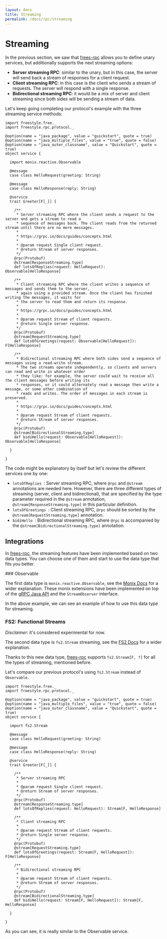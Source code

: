 ```yaml
---
layout: docs
title: Streaming
permalink: /docs/rpc/streaming
---
```


# Streaming

In the previous section, we saw that [frees-rpc] allows you to define unary services, but additionally supports the next streaming options:

* **Server streaming RPC**: similar to the unary, but in this case, the server will send back a stream of responses for a client request.
* **Client streaming RPC**: in this case is the client who sends a stream of requests. The server will respond with a single response.
* **Bidirectional streaming RPC**: it would be a mix of server and client streaming since both sides will be sending a stream of data.

Let's keep going completing our protocol's example with the three streaming service methods:

```tut:silent
import freestyle.free._
import freestyle.rpc.protocol._

@option(name = "java_package", value = "quickstart", quote = true)
@option(name = "java_multiple_files", value = "true", quote = false)
@option(name = "java_outer_classname", value = "Quickstart", quote = true)
object service {

  import monix.reactive.Observable

  @message
  case class HelloRequest(greeting: String)

  @message
  case class HelloResponse(reply: String)

  @service
  trait Greeter[F[_]] {

    /**
     * Server streaming RPC where the client sends a request to the server and gets a stream to read a
     * sequence of messages back. The client reads from the returned stream until there are no more messages.
     *
     * https://grpc.io/docs/guides/concepts.html
     *
     * @param request Single client request.
     * @return Stream of server responses.
     */
    @rpc(Protobuf)
    @stream[ResponseStreaming.type]
    def lotsOfReplies(request: HelloRequest): Observable[HelloResponse]

    /**
     * Client streaming RPC where the client writes a sequence of messages and sends them to the server,
     * again using a provided stream. Once the client has finished writing the messages, it waits for
     * the server to read them and return its response.
     *
     * https://grpc.io/docs/guides/concepts.html
     *
     * @param request Stream of client requests.
     * @return Single server response.
     */
    @rpc(Protobuf)
    @stream[RequestStreaming.type]
    def lotsOfGreetings(request: Observable[HelloRequest]): F[HelloResponse]

    /**
     * Bidirectional streaming RPC where both sides send a sequence of messages using a read-write stream.
     * The two streams operate independently, so clients and servers can read and write in whatever order
     * they like: for example, the server could wait to receive all the client messages before writing its
     * responses, or it could alternately read a message then write a message, or some other combination of
     * reads and writes. The order of messages in each stream is preserved.
     *
     * https://grpc.io/docs/guides/concepts.html
     *
     * @param request Stream of client requests.
     * @return Stream of server responses.
     */
    @rpc(Protobuf)
    @stream[BidirectionalStreaming.type]
    def bidiHello(request: Observable[HelloRequest]): Observable[HelloResponse]

  }

}
```

The code might be explanatory by itself but let's review the different services one by one:

* `lotsOfReplies `: Server streaming RPC, where `@rpc` and `@stream` annotations are needed here. However, there are three different types of streaming (server, client and bidirectional), that are specified by the type parameter required in the `@stream` annotation, `@stream[ResponseStreaming.type]` in this particular definition.
* `lotsOfGreetings `: Client streaming RPC, `@rpc` should be sorted by the `@stream[RequestStreaming.type]` annotation.
* `bidiHello `: Bidirectional streaming RPC, where `@rpc` is accompanied by the `@stream[BidirectionalStreaming.type]` annotation.

## Integrations

In [frees-rpc], the streaming features have been implemented based on two data types. You can choose one of them and start to use the data type that fits you better.

### Observable

The first data type is `monix.reactive.Observable`, see the [Monix Docs](https://monix.io/docs/2x/reactive/observable.html) for a wider explanation. These monix extensions have been implemented on top of the [gRPC Java API](https://grpc.io/grpc-java/javadoc/) and the `StreamObserver` interface.

In the above example, we can see an example of how to use this data type for streaming.

### FS2: Functional Streams

_Disclaimer_: it's considered experimental for now.

The second data type is `fs2.Stream` streaming, see the [FS2 Docs](https://github.com/functional-streams-for-scala/fs2) for a wider explanation. 

Thanks to this new data type, [frees-rpc] supports `fs2.Stream[F, ?]` for all the types of streaming, mentioned before.

Let's compare our previous protocol's using `fs2.Stream` instead of `Observable`.

```tut:silent
import freestyle.free._
import freestyle.rpc.protocol._

@option(name = "java_package", value = "quickstart", quote = true)
@option(name = "java_multiple_files", value = "true", quote = false)
@option(name = "java_outer_classname", value = "Quickstart", quote = true)
object service {

  import fs2.Stream

  @message
  case class HelloRequest(greeting: String)

  @message
  case class HelloResponse(reply: String)

  @service
  trait Greeter[F[_]] {

    /**
     * Server streaming RPC 
     *
     * @param request Single client request.
     * @return Stream of server responses.
     */
    @rpc(Protobuf)
    @stream[ResponseStreaming.type]
    def lotsOfReplies(request: HelloRequest): Stream[F, HelloResponse]

    /**
     * Client streaming RPC 
     *
     * @param request Stream of client requests.
     * @return Single server response.
     */
    @rpc(Protobuf)
    @stream[RequestStreaming.type]
    def lotsOfGreetings(request: Stream[F, HelloRequest]): F[HelloResponse]

    /**
     * Bidirectional streaming RPC 
     *
     * @param request Stream of client requests.
     * @return Stream of server responses.
     */
    @rpc(Protobuf)
    @stream[BidirectionalStreaming.type]
    def bidiHello(request: Stream[F, HelloRequest]): Stream[F, HelloResponse]

  }

}
```

As you can see, it is really similar to the Observable service.

[RPC]: https://en.wikipedia.org/wiki/Remote_procedure_call
[HTTP/2]: https://http2.github.io/
[gRPC]: https://grpc.io/
[frees-rpc]: https://github.com/frees-io/freestyle-rpc
[Java gRPC]: https://github.com/grpc/grpc-java
[JSON]: https://en.wikipedia.org/wiki/JSON
[gRPC guide]: https://grpc.io/docs/guides/
[@tagless algebra]: http://frees.io/docs/core/algebras/
[PBDirect]: https://github.com/btlines/pbdirect
[scalameta]: https://github.com/scalameta/scalameta
[Monix]: https://monix.io/
[cats-effect]: https://github.com/typelevel/cats-effect
[freestyle-rpc-examples]: https://github.com/frees-io/freestyle-rpc-examples
[Metrifier]: https://github.com/47deg/metrifier
[frees-config]: http://frees.io/docs/patterns/config/